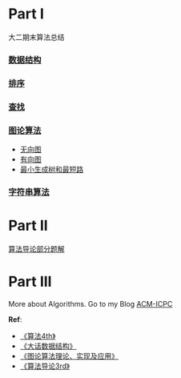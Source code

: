 

# Part I

大二期末算法总结

### [数据结构](./基础数据结构/基础数据结构.md)

### [排序](./排序/排序.md)

### [查找](./查找/查找.md)

### [图论算法](./图论算法)

- [无向图](./图论算法/无向图/无向图.md)
- [有向图](./图论算法/有向图/有向图.md)
- [最小生成树和最短路](./图论算法/最小生成树和最短路/最小生成树和最短路.md)

### [字符串算法](./字符串算法/字符串算法.md)

# Part II

[算法导论部分题解](./CLRS)


# Part III

More about Algorithms. Go to my Blog [ACM-ICPC](http://blog.csdn.net/zlqdhrdhrdhr "")


**Ref**:
- [《算法4th》](https://book.douban.com/subject/10432347/)
- [《大话数据结构》](https://book.douban.com/subject/6424904/)
- [《图论算法理论、实现及应用》](https://book.douban.com/subject/5947473/)
- [《算法导论3rd》](https://book.douban.com/subject/20432061/)

